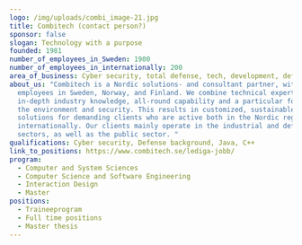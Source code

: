 ```yaml
---
logo: /img/uploads/combi_image-21.jpg
title: Combitech (contact person?)
sponsor: false
slogan: Technology with a purpose
founded: 1981
number_of_employees_in_Sweden: 1900
number_of_employees_in_internationally: 200
area_of_business: Cyber security, total defense, tech, development, defense industry.
about_us: "Combitech is a Nordic solutions- and consultant partner, with 2,100
  employees in Sweden, Norway, and Finland. We combine technical expertise with
  in-depth industry knowledge, all-round capability and a particular focus on
  the environment and security. This results in customized, sustainable
  solutions for demanding clients who are active both in the Nordic region and
  internationally. Our clients mainly operate in the industrial and defense
  sectors, as well as the public sector. "
qualifications: Cyber security, Defense background, Java, C++
link_to_positions: https://www.combitech.se/lediga-jobb/
program:
  - Computer and System Sciences
  - Computer Science and Software Engineering
  - Interaction Design
  - Master
positions:
  - Traineeprogram
  - Full time positions
  - Master thesis
---
```

